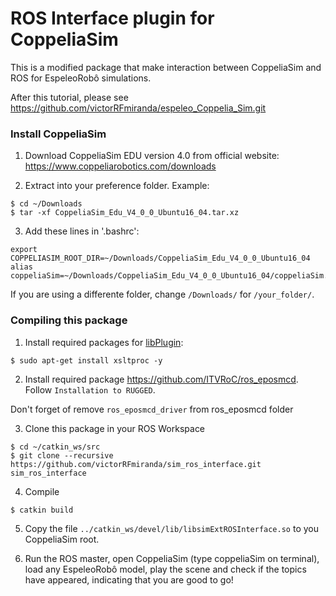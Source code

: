 # ROS Interface plugin for CoppeliaSim

This is a modified package that make interaction between CoppeliaSim and ROS for EspeleoRobô simulations.

After this tutorial, please see https://github.com/victorRFmiranda/espeleo_Coppelia_Sim.git

### Install CoppeliaSim
1. Download CoppeliaSim EDU version 4.0 from official website: https://www.coppeliarobotics.com/downloads

2. Extract into your preference folder. Example:
```
$ cd ~/Downloads
$ tar -xf CoppeliaSim_Edu_V4_0_0_Ubuntu16_04.tar.xz
```

3. Add these lines in '.bashrc':
```
export COPPELIASIM_ROOT_DIR=~/Downloads/CoppeliaSim_Edu_V4_0_0_Ubuntu16_04
alias coppeliaSim=~/Downloads/CoppeliaSim_Edu_V4_0_0_Ubuntu16_04/coppeliaSim.sh
```
If you are using a differente folder, change `/Downloads/` for `/your_folder/`.


### Compiling this package

1. Install required packages for [libPlugin](https://github.com/CoppeliaRobotics/libPlugin): 
  ```
  $ sudo apt-get install xsltproc -y
  ```
2. Install required package https://github.com/ITVRoC/ros_eposmcd. Follow `Installation to RUGGED`.

Don't forget of remove `ros_eposmcd_driver` from ros_eposmcd folder
 
3. Clone this package in your ROS Workspace
```
$ cd ~/catkin_ws/src
$ git clone --recursive https://github.com/victorRFmiranda/sim_ros_interface.git sim_ros_interface
```
4. Compile
```
$ catkin build
```

5. Copy the file `../catkin_ws/devel/lib/libsimExtROSInterface.so` to you CoppeliaSim root.

6. Run the ROS master, open CoppeliaSim (type coppeliaSim on terminal), load any EspeleoRobô model, play the scene and check if the topics have appeared, indicating that you are good to go!
